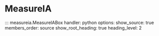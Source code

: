 # MeasureIA

::: measureia.MeasureIABox
    handler: python
    options:
      show_source: true
      members_order: source
      show_root_heading: true
      heading_level: 2